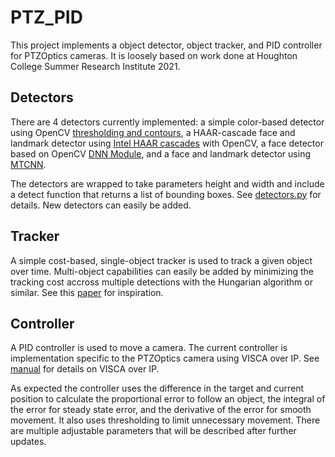 # PTZ_PID
This project implements a object detector, object tracker, and PID controller for PTZOptics cameras. It is loosely based on work done at Houghton College Summer Research Institute 2021.

## Detectors
There are 4 detectors currently implemented: a simple color-based detector using OpenCV <a href = "https://www.pyimagesearch.com/2021/04/28/opencv-thresholding-cv2-threshold/"> thresholding and contours</a>, a HAAR-cascade face and landmark detector using <a href = "https://github.com/opencv/opencv/tree/master/data/haarcascades">Intel HAAR cascades</a> with OpenCV, a face detector based on OpenCV <a href = "https://docs.opencv.org/4.x/d2/d58/tutorial_table_of_content_dnn.html">DNN Module</a>, and a face and landmark detector using <a href = "https://pypi.org/project/mtcnn/"> MTCNN</a>.

The detectors are wrapped to take parameters height and width and include a detect function that returns a list of bounding boxes. See <a href = "https://github.com/bendostie/PTZ_PID/blob/main/utils/detectors.py">detectors.py</a> for details. New detectors can easily be added.

## Tracker

A simple cost-based, single-object tracker is used to track a given object over time. Multi-object capabilities can easily be added by minimizing the tracking cost accross multiple detections with the Hungarian algorithm or similar. See this <a href = "https://ieeexplore.ieee.org/document/8782450"> paper</a> for inspiration.

## Controller
A PID controller is used to move a camera. The current controller is implementation specific to the PTZOptics camera using VISCA over IP. See <a href = "https://ptzoptics.com/wp-content/uploads/2021/01/PT30X-SDI-xx-G2-User-Manual-v1_6-rev-8-20.pdf">manual</a> for details on VISCA over IP. 

As expected the controller uses the difference in the target and current position to calculate the proportional error to follow an object, the integral of the error for steady state error, and the derivative of the error for smooth movement. It also uses thresholding to limit unnecessary movement. There are multiple adjustable parameters that will be described after further updates.
